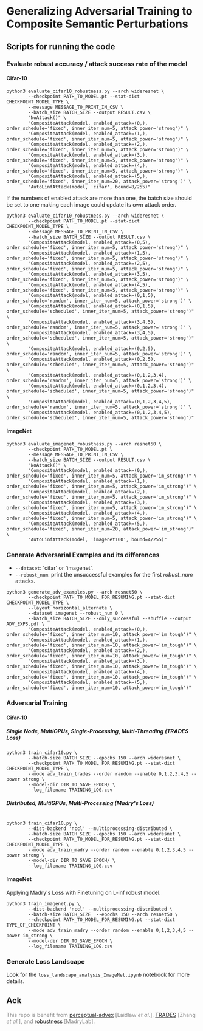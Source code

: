 # Generalizing Adversarial Training to Composite Semantic Perturbations

## Scripts for running the code
### Evaluate robust accuracy / attack success rate of the model
#### Cifar-10
```shell
python3 evaluate_cifar10_robustness.py --arch wideresnet \
        --checkpoint PATH_TO_MODEL.pt --stat-dict CHECKPOINT_MODEL_TYPE \
        --message MESSAGE_TO_PRINT_IN_CSV \
        --batch_size BATCH_SIZE --output RESULT.csv \
        "NoAttack()" \
        "CompositeAttack(model, enabled_attack=(0,), order_schedule='fixed', inner_iter_num=5, attack_power='strong')" \
        "CompositeAttack(model, enabled_attack=(1,), order_schedule='fixed', inner_iter_num=5, attack_power='strong')" \
        "CompositeAttack(model, enabled_attack=(2,), order_schedule='fixed', inner_iter_num=5, attack_power='strong')" \
        "CompositeAttack(model, enabled_attack=(3,), order_schedule='fixed', inner_iter_num=5, attack_power='strong')" \
        "CompositeAttack(model, enabled_attack=(4,), order_schedule='fixed', inner_iter_num=5, attack_power='strong')" \
        "CompositeAttack(model, enabled_attack=(5,), order_schedule='fixed', inner_iter_num=20, attack_power='strong')" \
        "AutoLinfAttack(model, 'cifar', bound=8/255)"
```
If the numbers of enabled attack are more than one, the batch size should be set to one making each image could update its own attack order.

```shell
python3 evaluate_cifar10_robustness.py --arch wideresnet \
        --checkpoint PATH_TO_MODEL.pt --stat-dict CHECKPOINT_MODEL_TYPE \
        --message MESSAGE_TO_PRINT_IN_CSV \
        --batch_size BATCH_SIZE --output RESULT.csv \
        "CompositeAttack(model, enabled_attack=(0,5), order_schedule='fixed', inner_iter_num=5, attack_power='strong')" \
        "CompositeAttack(model, enabled_attack=(1,5), order_schedule='fixed', inner_iter_num=5, attack_power='strong')" \
        "CompositeAttack(model, enabled_attack=(2,5), order_schedule='fixed', inner_iter_num=5, attack_power='strong')" \
        "CompositeAttack(model, enabled_attack=(3,5), order_schedule='fixed', inner_iter_num=5, attack_power='strong')" \
        "CompositeAttack(model, enabled_attack=(4,5), order_schedule='fixed', inner_iter_num=5, attack_power='strong')" \
        "CompositeAttack(model, enabled_attack=(0,1,5), order_schedule='random', inner_iter_num=5, attack_power='strong')" \
        "CompositeAttack(model, enabled_attack=(0,1,5), order_schedule='scheduled', inner_iter_num=5, attack_power='strong')" \
        "CompositeAttack(model, enabled_attack=(3,4,5), order_schedule='random', inner_iter_num=5, attack_power='strong')" \
        "CompositeAttack(model, enabled_attack=(3,4,5), order_schedule='scheduled', inner_iter_num=5, attack_power='strong')" \
        "CompositeAttack(model, enabled_attack=(0,2,5), order_schedule='random', inner_iter_num=5, attack_power='strong')" \
        "CompositeAttack(model, enabled_attack=(0,2,5), order_schedule='scheduled', inner_iter_num=5, attack_power='strong')" \
        "CompositeAttack(model, enabled_attack=(0,1,2,3,4), order_schedule='random', inner_iter_num=5, attack_power='strong')" \
        "CompositeAttack(model, enabled_attack=(0,1,2,3,4), order_schedule='scheduled', inner_iter_num=5, attack_power='strong')" \
        "CompositeAttack(model, enabled_attack=(0,1,2,3,4,5), order_schedule='random', inner_iter_num=5, attack_power='strong')" \
        "CompositeAttack(model, enabled_attack=(0,1,2,3,4,5), order_schedule='scheduled', inner_iter_num=5, attack_power='strong')"
```

#### ImageNet
```shell
python3 evaluate_imagenet_robustness.py --arch resnet50 \
        --checkpoint PATH_TO_MODEL.pt \
        --message MESSAGE_TO_PRINT_IN_CSV \
        --batch_size BATCH_SIZE --output RESULT.csv \
        "NoAttack()" \
        "CompositeAttack(model, enabled_attack=(0,), order_schedule='fixed', inner_iter_num=5, attack_power='im_strong')" \
        "CompositeAttack(model, enabled_attack=(1,), order_schedule='fixed', inner_iter_num=5, attack_power='im_strong')" \
        "CompositeAttack(model, enabled_attack=(2,), order_schedule='fixed', inner_iter_num=5, attack_power='im_strong')" \
        "CompositeAttack(model, enabled_attack=(3,), order_schedule='fixed', inner_iter_num=5, attack_power='im_strong')" \
        "CompositeAttack(model, enabled_attack=(4,), order_schedule='fixed', inner_iter_num=5, attack_power='im_strong')" \
        "CompositeAttack(model, enabled_attack=(5,), order_schedule='fixed', inner_iter_num=20, attack_power='im_strong')" \
        "AutoLinfAttack(model, 'imagenet100', bound=4/255)"
```

### Generate Adversarial Examples and its differences
- `--dataset`: 'cifar' or 'imagenet'.
- `--robust_num`: print the unsuccessful examples for the first *robust_num* attacks.
```shell
python3 generate_adv_examples.py --arch resnet50 \
        --checkpoint PATH_TO_MODEL_FOR_RESUMING.pt --stat-dict CHECKPOINT_MODEL_TYPE \
        --layout horizontal_alternate \
        --dataset imagenet --robust_num 0 \
        --batch_size BATCH_SIZE --only_successful --shuffle --output ADV_EXPS.pdf \
        "CompositeAttack(model, enabled_attack=(0,), order_schedule='fixed', inner_iter_num=10, attack_power='im_tough')" \
        "CompositeAttack(model, enabled_attack=(1,), order_schedule='fixed', inner_iter_num=10, attack_power='im_tough')" \
        "CompositeAttack(model, enabled_attack=(2,), order_schedule='fixed', inner_iter_num=10, attack_power='im_tough')" \
        "CompositeAttack(model, enabled_attack=(3,), order_schedule='fixed', inner_iter_num=10, attack_power='im_tough')" \
        "CompositeAttack(model, enabled_attack=(4,), order_schedule='fixed', inner_iter_num=10, attack_power='im_tough')" \
        "CompositeAttack(model, enabled_attack=(5,), order_schedule='fixed', inner_iter_num=10, attack_power='im_tough')"
```

### Adversarial Training
#### Cifar-10
##### Single Node, MultiGPUs, Single-Processing, Multi-Threading (TRADES Loss)
```shell
python3 train_cifar10.py \
        --batch-size BATCH_SIZE --epochs 150 --arch wideresnet \
        --checkpoint PATH_TO_MODEL_FOR_RESUMING.pt --stat-dict CHECKPOINT_MODEL_TYPE \
        --mode adv_train_trades --order random --enable 0,1,2,3,4,5 --power strong \
        --model-dir DIR_TO_SAVE_EPOCH/ \
        --log_filename TRAINING_LOG.csv
```

##### Distributed, MultiGPUs, Multi-Processing (Madry's Loss)
```shell

python3 train_cifar10.py \
        --dist-backend 'nccl' --multiprocessing-distributed \
        --batch-size BATCH_SIZE --epochs 150 --arch wideresnet \
        --checkpoint PATH_TO_MODEL_FOR_RESUMING.pt --stat-dict CHECKPOINT_MODEL_TYPE \
        --mode adv_train_madry --order random --enable 0,1,2,3,4,5 --power strong \
        --model-dir DIR_TO_SAVE_EPOCH/ \
        --log_filename TRAINING_LOG.csv
```

#### ImageNet
Applying Madry's Loss with Finetuning on L-inf robust model.
```shell
python3 train_imagenet.py \
        --dist-backend 'nccl' --multiprocessing-distributed \
        --batch-size BATCH_SIZE  --epochs 150 --arch resnet50 \
        --checkpoint PATH_TO_MODEL_FOR_RESUMING.pt --stat-dict TYPE_OF_CHECKPOINT \
        --mode adv_train_madry --order random --enable 0,1,2,3,4,5 --power im_strong \
        --model-dir DIR_TO_SAVE_EPOCH \
        --log_filename TRAINING_LOG.csv
```

### Generate Loss Landscape
Look for the `loss_landscape_analysis_ImageNet.ipynb` notebook for more details.


## Ack
<span style="color:#888;">This repo is benefit from [perceptual-advex](https://github.com/cassidylaidlaw/perceptual-advex/) 
[Laidlaw *et al.*], [TRADES](https://github.com/yaodongyu/TRADES) [Zhang *et al.*], 
and [robustness](https://github.com/MadryLab/robustness) [MadryLab].</span>
